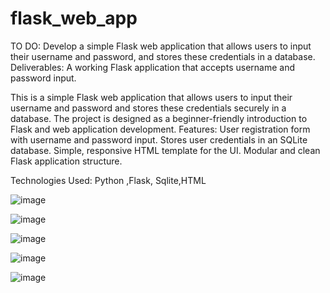 # flask_web_app
TO DO:
Develop a simple Flask web application that allows users to input their username and password, and stores these credentials in a database.
Deliverables:
A working Flask application that accepts username and password input.

This is a simple Flask web application that allows users to input their username and password and stores these credentials securely in a database. 
The project is designed as a beginner-friendly introduction to Flask and web application development.
Features:
User registration form with username and password input.
Stores user credentials in an SQLite database.
Simple, responsive HTML template for the UI.
Modular and clean Flask application structure.

Technologies Used:
Python ,Flask, Sqlite,HTML

 ![image](https://github.com/user-attachments/assets/4125523a-cd9b-4ee9-9c6b-3c058af8f2b4)
 
 ![image](https://github.com/user-attachments/assets/f5ab4eb3-50f0-40e6-9d52-6ed2a7285cec)
 
![image](https://github.com/user-attachments/assets/70210fd3-af90-478a-b2bc-f369e90ffae4)

![image](https://github.com/user-attachments/assets/1b8e51f2-7aa4-47a3-9641-05c3d7d43e6a)

![image](https://github.com/user-attachments/assets/6f0586c5-f19f-4112-854c-eeb5176b4be4)


